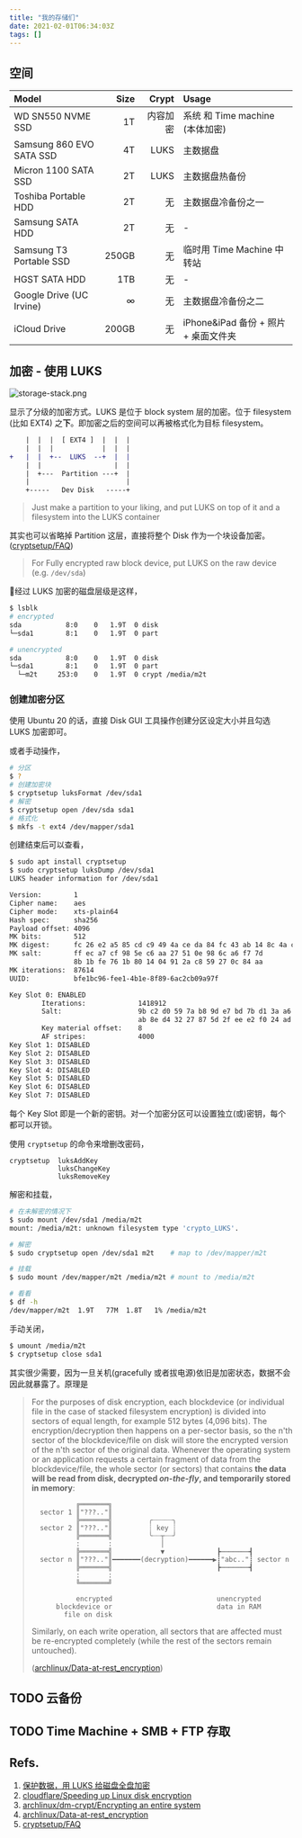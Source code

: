 ```yaml
---
title: "我的存储们"
date: 2021-02-01T06:34:03Z
tags: []
---
```


## 空间

| Model                    |  Size |    Crypt | Usage                                |
| :----------------------- | ----: | -------: | :----------------------------------- |
| WD SN550 NVME SSD        |    1T | 内容加密 | 系统 和 Time machine (本体加密)      |
| Samsung 860 EVO SATA SSD |    4T |     LUKS | 主数据盘                             |
| Micron 1100 SATA SSD     |    2T |     LUKS | 主数据盘热备份                       |
| Toshiba Portable HDD     |    2T |       无 | 主数据盘冷备份之一                   |
| Samsung SATA HDD         |    2T |       无 | -                                    |
| Samsung T3 Portable SSD  | 250GB |       无 | 临时用 Time Machine 中转站           |
| HGST SATA HDD            |   1TB |       无 | -                                    |
| Google Drive (UC Irvine)   |     ∞ |       无 | 主数据盘冷备份之二                   |
| iCloud Drive             | 200GB |       无 | iPhone&iPad 备份 + 照片 + 桌面文件夹 |

## 加密 - 使用 LUKS

![storage-stack.png](/images/storage-stack.png)

显示了分级的加密方式。LUKS 是位于 block system 层的加密。位于 filesystem (比如 EXT4) 之**下**。即加密之后的空间可以再被格式化为目标 filesystem。

```diff
    |  |  |  [ EXT4 ]  |  |  |
    |  |  |            |  |  |
+   |  |  +--  LUKS  --+  |  |
    |  |                  |  |
    |  +---  Partition ---+  |
    |                        |
    +-----   Dev Disk   -----+
```

> Just make a partition to your liking, and put LUKS on top of it and a filesystem into the LUKS container

其实也可以省略掉 Partition 这层，直接将整个 Disk 作为一个块设备加密。([cryptsetup/FAQ](https://gitlab.com/cryptsetup/cryptsetup/-/wikis/FrequentlyAskedQuestions))
>  For Fully encrypted raw block device, put LUKS on the raw device (e.g. `/dev/sda`)

经过 LUKS 加密的磁盘层级是这样，

```sh
$ lsblk
# encrypted
sda           8:0    0   1.9T  0 disk
└─sda1        8:1    0   1.9T  0 part

# unencrypted
sda           8:0    0   1.9T  0 disk
└─sda1        8:1    0   1.9T  0 part
  └─m2t     253:0    0   1.9T  0 crypt /media/m2t
```

### 创建加密分区

使用 Ubuntu 20 的话，直接 Disk GUI 工具操作创建分区设定大小并且勾选 LUKS 加密即可。

或者手动操作，

```sh
# 分区
$ ?
# 创建加密块
$ cryptsetup luksFormat /dev/sda1
# 解密
$ cryptsetup open /dev/sda sda1
# 格式化
$ mkfs -t ext4 /dev/mapper/sda1
```

创建结束后可以查看，

```sh
$ sudo apt install cryptsetup
$ sudo cryptsetup luksDump /dev/sda1
LUKS header information for /dev/sda1

Version:        1
Cipher name:    aes
Cipher mode:    xts-plain64
Hash spec:      sha256
Payload offset: 4096
MK bits:        512
MK digest:      fc 26 e2 a5 85 cd c9 49 4a ce da 84 fc 43 ab 14 8c 4a ca 7f
MK salt:        ff ec a7 cf 98 5e c6 aa 27 51 0e 98 6c a6 f7 7d
                8b 1b fe 76 1b 80 14 04 91 2a c8 59 27 0c 84 aa
MK iterations:  87614
UUID:           bfe1bc96-fee1-4b1e-8f89-6ac2cb09a97f

Key Slot 0: ENABLED
        Iterations:             1418912
        Salt:                   9b c2 d0 59 7a b8 9d e7 bd 7b d1 3a a6 41 8f fd
                                ab 8e d4 32 27 87 5d 2f ee e2 f0 24 ad 6a 51 8f
        Key material offset:    8
        AF stripes:             4000
Key Slot 1: DISABLED
Key Slot 2: DISABLED
Key Slot 3: DISABLED
Key Slot 4: DISABLED
Key Slot 5: DISABLED
Key Slot 6: DISABLED
Key Slot 7: DISABLED
```

每个 Key Slot 即是一个新的密钥。对一个加密分区可以设置独立(或)密钥，每个都可以开锁。

使用 `cryptsetup` 的命令来增删改密码，
```
cryptsetup  luksAddKey
            luksChangeKey
            luksRemoveKey
```

解密和挂载，

```sh
# 在未解密的情况下
$ sudo mount /dev/sda1 /media/m2t
mount: /media/m2t: unknown filesystem type 'crypto_LUKS'.

# 解密
$ sudo cryptsetup open /dev/sda1 m2t    # map to /dev/mapper/m2t

# 挂载
$ sudo mount /dev/mapper/m2t /media/m2t # mount to /media/m2t

# 看看
$ df -h
/dev/mapper/m2t  1.9T   77M  1.8T   1% /media/m2t
```


手动关闭，

```sh
$ umount /media/m2t
$ cryptsetup close sda1
```

其实很少需要，因为一旦关机(gracefully 或者拔电源)依旧是加密状态，数据不会因此就暴露了。原理是

> For the purposes of disk encryption, each blockdevice (or individual file in the case of stacked filesystem encryption) is divided into sectors of equal length, for example 512 bytes (4,096 bits). The encryption/decryption then happens on a per-sector basis, so the n'th sector of the blockdevice/file on disk will store the encrypted version of the n'th sector of the original data.
> Whenever the operating system or an application requests a certain fragment of data from the blockdevice/file, the whole sector (or sectors) that contains **the data will be read from disk, decrypted *on-the-fly*, and temporarily stored in memory**:
> ```
>            ╔═══════╗
>   sector 1 ║"???.."║
>            ╠═══════╣         ╭┈┈┈┈┈╮
>   sector 2 ║"???.."║         ┊ key ┊
>            ╠═══════╣         ╰┈┈┬┈┈╯
>            :       :            │
>            ╠═══════╣            ▼             ┣┉┉┉┉┉┉┉┫
>   sector n ║"???.."║━━━━━━━(decryption)━━━━━━▶┋"abc.."┋ sector n
>            ╠═══════╣                          ┣┉┉┉┉┉┉┉┫
>            :       :
>            ╚═══════╝
>   
>            encrypted                          unencrypted
>       blockdevice or                          data in RAM
>         file on disk
> ```
> Similarly, on each write operation, all sectors that are affected must be re-encrypted completely (while the rest of the sectors remain untouched).
> 
> ([archlinux/Data-at-rest_encryption](https://wiki.archlinux.org/index.php/Data-at-rest_encryption))


## TODO 云备份

## TODO Time Machine + SMB + FTP 存取

## Refs.

1. [保护数据，用 LUKS 给磁盘全盘加密](https://nova.moe/encrypt-disk-with-luks/)
2. [cloudflare/Speeding up Linux disk encryption](https://blog.cloudflare.com/speeding-up-linux-disk-encryption/)
3. [archlinux/dm-crypt/Encrypting an entire system]( https://wiki.archlinux.org/index.php/Dm-crypt/Encrypting_an_entire_system)
4. [archlinux/Data-at-rest_encryption](https://wiki.archlinux.org/index.php/Data-at-rest_encryption)
5. [cryptsetup/FAQ](https://gitlab.com/cryptsetup/cryptsetup/-/wikis/FrequentlyAskedQuestions)